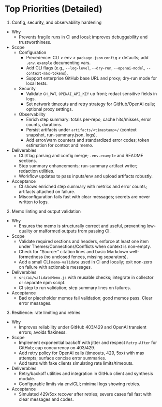 # Top Priorities (Detailed)

1) Config, security, and observability hardening
- Why
  - Prevents fragile runs in CI and local; improves debuggability and trustworthiness.
- Scope
  - Configuration
    - Precedence: CLI > env > `package.json` `config` > defaults; add `.env.example` documenting vars.
    - Add CLI flags (e.g., `--log-level`, `--dry-run`, `--openai-model`, `--context-max-tokens`).
    - Support enterprise GitHub base URL and proxy; dry-run mode for local tests.
  - Security
    - Validate `GH_PAT`, `OPENAI_API_KEY` up front; redact sensitive fields in logs.
    - Set network timeouts and retry strategy for GitHub/OpenAI calls; optional proxy settings.
  - Observability
    - Enrich step summary: totals per-repo, cache hits/misses, error counts, durations.
    - Persist artifacts under `artifacts/<timestamp>/` (context snapshot, run-summary.json, logs).
    - Add error/warn counters and standardized error codes; token estimation for context and memo.
- Deliverables
  - CLI/flag parsing and config merge; `.env.example` and README sections.
  - Step summary enhancements; run-summary artifact writer; redaction utilities.
  - Workflow updates to pass inputs/env and upload artifacts robustly.
- Acceptance
  - CI shows enriched step summary with metrics and error counts; artifacts attached on failure.
  - Misconfiguration fails fast with clear messages; secrets are never written to logs.

2) Memo linting and output validation
- Why
  - Ensures the memo is structurally correct and useful, preventing low-quality or malformed outputs from passing CI.
- Scope
  - Validate required sections and headers, enforce at least one item under Themes/Connections/Conflicts when context is non-empty.
  - Check for "Source:" citation lines and basic Markdown well-formedness (no unclosed fences, missing separators).
  - Add a small CLI `memo-validate` used in CI and locally; exit non-zero on failure with actionable messages.
- Deliverables
  - `src/ai/validateMemo.js` with reusable checks; integrate in collector or separate npm script.
  - CI step to run validation; step summary lines on failures.
- Acceptance
  - Bad or placeholder memos fail validation; good memos pass. Clear error messages.

3) Resilience: rate limiting and retries
- Why
  - Improves reliability under GitHub 403/429 and OpenAI transient errors; avoids flakiness.
- Scope
  - Implement exponential backoff with jitter and respect `Retry-After` for GitHub; cap concurrency on 403/429.
  - Add retry policy for OpenAI calls (timeouts, 429, 5xx) with max attempts; surface concise error summaries.
  - Add tests with fake clients simulating rate limits/timeouts.
- Deliverables
  - Retry/backoff utilities and integration in GitHub client and synthesis module.
  - Configurable limits via env/CLI; minimal logs showing retries.
- Acceptance
  - Simulated 429/5xx recover after retries; severe cases fail fast with clear messages and codes.
